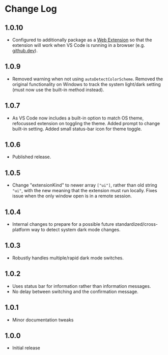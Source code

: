 # Change Log

## 1.0.10

- Configured to additionally package as a [Web Extension](https://code.visualstudio.com/api/extension-guides/web-extensions) so that the extension will work when VS Code is running in a browser (e.g. [github.dev](https://github.dev)).

## 1.0.9

- Removed warning when not using `autoDetectColorScheme`.  Removed the original functionality on Windows to track the system light/dark setting (must now use the built-in method instead).

## 1.0.7

- As VS Code now includes a built-in option to match OS theme, refocussed extension on toggling the theme.  Added prompt to change built-in setting.  Added small status-bar icon for theme toggle.

## 1.0.6

- Published release.

## 1.0.5

- Change "extensionKind" to newer array `["ui"]`, rather than old string `"ui"`, with the new meaning that the extension must run locally.  Fixes issue when the only window open is in a remote session.

## 1.0.4

- Internal changes to prepare for a possible future standardized/cross-platform way to detect system dark mode changes.

## 1.0.3

- Robustly handles multiple/rapid dark mode switches.

## 1.0.2

- Uses status bar for information rather than information messages.
- No delay between switching and the confirmation message.

## 1.0.1

- Minor documentation tweaks

## 1.0.0

- Initial release

